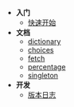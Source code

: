 - **入门**
  - [快速开始](quickstart)
- **文档**
  - [dictionary](guides/alias_dictionary)
  - [choices](guides/choices)
  - [fetch](guides/fetch)
  - [percentage](guides/percentage)
  - [singleton](guides/singleton)
- **开发**
  - [版本日志](changelog)